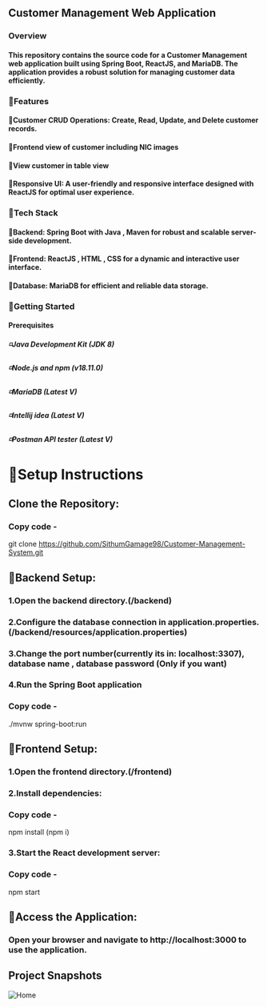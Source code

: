 ## Customer Management Web Application
### Overview
#### This repository contains the source code for a Customer Management web application built using Spring Boot, ReactJS, and MariaDB. The application provides a robust solution for managing customer data efficiently.

### 🔺Features
#### 🔹Customer CRUD Operations: Create, Read, Update, and Delete customer records.
#### 🔹Frontend view of customer including NIC images
#### 🔹View customer in table view
#### 🔹Responsive UI: A user-friendly and responsive interface designed with ReactJS for optimal user experience.

### 🔺Tech Stack
#### 🔹Backend: Spring Boot with Java , Maven for robust and scalable server-side development.
#### 🔹Frontend: ReactJS , HTML , CSS for a dynamic and interactive user interface.
#### 🔹Database: MariaDB for efficient and reliable data storage.

### 🔺Getting Started
#### Prerequisites
##### ◽Java Development Kit (JDK 8)
##### ◽Node.js and npm (v18.11.0)
##### ◽MariaDB (Latest V)
##### ◽Intellij idea (Latest V)
##### ◽Postman API tester (Latest V)

# 🔺Setup Instructions
## Clone the Repository:
### Copy code - 
git clone https://github.com/SithumGamage98/Customer-Management-System.git

## 🔺Backend Setup:

### 1.Open the backend directory.(/backend)
### 2.Configure the database connection in application.properties.(/backend/resources/application.properties)
### 3.Change the port number(currently its in: localhost:3307), database name , database password (Only if you want)
### 4.Run the Spring Boot application
### Copy code - 
./mvnw spring-boot:run

## 🔺Frontend Setup:

### 1.Open the frontend directory.(/frontend)
### 2.Install dependencies:
### Copy code -
npm install (npm i)
### 3.Start the React development server:
### Copy code - 
npm start

## 🔺Access the Application:
### Open your browser and navigate to http://localhost:3000 to use the application.

## Project Snapshots
![Home](https://github.com/SithumGamage98/Customer-Management-System/assets/100986253/448efbc6-4fc2-4b6f-8242-b99cf91530b5)


